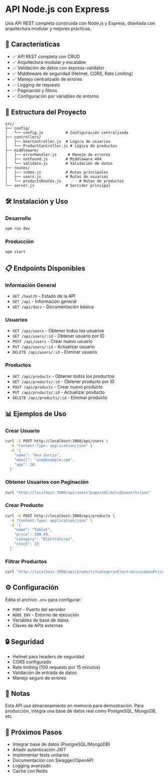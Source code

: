 # API Node.js con Express

Una API REST completa construida con Node.js y Express, diseñada con arquitectura modular y mejores prácticas.

## 🚀 Características

- ✅ API REST completa con CRUD
- ✅ Arquitectura modular y escalable
- ✅ Validación de datos con express-validator
- ✅ Middleware de seguridad (Helmet, CORS, Rate Limiting)
- ✅ Manejo centralizado de errores
- ✅ Logging de requests
- ✅ Paginación y filtros
- ✅ Configuración por variables de entorno

## 📁 Estructura del Proyecto

```
src/
├── config/
│   └── config.js          # Configuración centralizada
├── controllers/
│   ├── UserController.js  # Lógica de usuarios
│   └── ProductController.js # Lógica de productos
├── middleware/
│   ├── errorHandler.js     # Manejo de errores
│   ├── notFound.js        # Middleware 404
│   └── validate.js        # Validación de datos
├── routes/
│   ├── index.js           # Rutas principales
│   ├── users.js           # Rutas de usuarios
│   └── productsRoutes.js        # Rutas de productos
└── server.js              # Servidor principal
```

## 🛠️ Instalación y Uso

### Desarrollo
```bash
npm run dev
```

### Producción
```bash
npm start
```

## 📋 Endpoints Disponibles

### Información General
- `GET /health` - Estado de la API
- `GET /api` - Información general
- `GET /api/docs` - Documentación básica

### Usuarios
- `GET /api/users` - Obtener todos los usuarios
- `GET /api/users/:id` - Obtener usuario por ID
- `POST /api/users` - Crear nuevo usuario
- `PUT /api/users/:id` - Actualizar usuario
- `DELETE /api/users/:id` - Eliminar usuario

### Productos
- `GET /api/products` - Obtener todos los productos
- `GET /api/products/:id` - Obtener producto por ID
- `POST /api/products` - Crear nuevo producto
- `PUT /api/products/:id` - Actualizar producto
- `DELETE /api/products/:id` - Eliminar producto

## 📊 Ejemplos de Uso

### Crear Usuario
```bash
curl -X POST http://localhost:3000/api/users \
  -H "Content-Type: application/json" \
  -d '{
    "name": "Ana García",
    "email": "ana@example.com",
    "age": 28
  }'
```

### Obtener Usuarios con Paginación
```bash
curl "http://localhost:3000/api/users?page=1&limit=5&search=juan"
```

### Crear Producto
```bash
curl -X POST http://localhost:3000/api/products \
  -H "Content-Type: application/json" \
  -d '{
    "name": "Tablet",
    "price": 299.99,
    "category": "Electrónicos",
    "stock": 15
  }'
```

### Filtrar Productos
```bash
curl "http://localhost:3000/api/products?category=Electrónicos&minPrice=100&maxPrice=1000"
```

## ⚙️ Configuración

Edita el archivo `.env` para configurar:

- `PORT` - Puerto del servidor
- `NODE_ENV` - Entorno de ejecución
- Variables de base de datos
- Claves de APIs externas

## 🔒 Seguridad

- Helmet para headers de seguridad
- CORS configurado
- Rate limiting (100 requests por 15 minutos)
- Validación de entrada de datos
- Manejo seguro de errores

## 📝 Notas

Esta API usa almacenamiento en memoria para demostración. Para producción, integra una base de datos real como PostgreSQL, MongoDB, etc.

## 🚀 Próximos Pasos

- Integrar base de datos (PostgreSQL/MongoDB)
- Añadir autenticación JWT
- Implementar tests unitarios
- Documentación con Swagger/OpenAPI
- Logging avanzado
- Cache con Redis